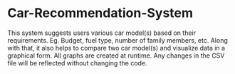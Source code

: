 # Car-Recommendation-System
This system suggests users various car model(s) based on their requirements. Eg. Budget, fuel type, number of family members, etc. Along with that, it also helps to compare two car model(s) and visualize data in a graphical form.
All graphs are created at runtime. Any changes in the CSV file will be reflected without changing the code.
